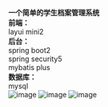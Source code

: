 **一个简单的学生档案管理系统**  
**前端：**  
layui mini2  
**后台：**  
spring boot2  
spring security5  
mybatis plus  
**数据库：**  
mysql  
![image](https://github.com/mer97/sfm-system/blob/main/img/01.png)
![image](https://github.com/mer97/sft-system/tree/main/img/02.png)
![image](https://github.com/mer97/sft-system/tree/main/img/03.png)

